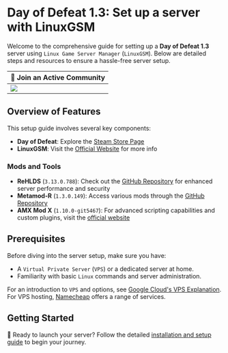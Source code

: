 # Day of Defeat 1.3: Set up a server with LinuxGSM

Welcome to the comprehensive guide for setting up a **Day of Defeat 1.3** server using `Linux Game Server Manager` (`LinuxGSM`). Below are detailed steps and resources to ensure a hassle-free server setup.

| 💬 Join an Active Community |
| --------------------------- |
| [![](https://dcbadge.vercel.app/api/server/dodcommunity?style=plastic)](https://discord.gg/dodcommunity) |

## Overview of Features

This setup guide involves several key components:

- **Day of Defeat**: Explore the [Steam Store Page](https://store.steampowered.com/app/30/Day_of_Defeat/)
- **LinuxGSM**: Visit the [Official Website](https://linuxgsm.com/) for more info

### Mods and Tools

- **ReHLDS** (`3.13.0.788`): Check out the [GitHub Repository](https://github.com/dreamstalker/rehlds) for enhanced server performance and security
- **Metamod-R** (`1.3.0.149`): Access various mods through the [GitHub Repository](https://github.com/theAsmodai/metamod-r)
- **AMX Mod X** (`1.10.0-git5467`): For advanced scripting capabilities and custom plugins, visit the [official website](https://www.amxmodx.org/)

## Prerequisites

Before diving into the server setup, make sure you have:

- A `Virtual Private Server` (`VPS`) or a dedicated server at home.
- Familiarity with basic `Linux` commands and server administration.

For an introduction to `VPS` and options, see [Google Cloud's VPS Explanation](https://cloud.google.com/learn/what-is-a-virtual-private-server). For VPS hosting, [Namecheap](https://www.namecheap.com/hosting/vps/) offers a range of services.

## Getting Started

🎉 Ready to launch your server? Follow the detailed [installation and setup guide](https://github.com/jonathanlinat/day-of-defeat-linuxgsm-server-setup/wiki) to begin your journey.
